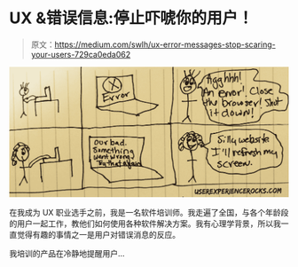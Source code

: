 # UX &错误信息:停止吓唬你的用户！

> 原文：<https://medium.com/swlh/ux-error-messages-stop-scaring-your-users-729ca0eda062>

![](img/e2ce0654fee4bbf84d45461f3f4f138d.png)

在我成为 UX 职业选手之前，我是一名软件培训师。我走遍了全国，与各个年龄段的用户一起工作，教他们如何使用各种软件解决方案。我有心理学背景，所以我一直觉得有趣的事情之一是用户对错误消息的反应。

我培训的产品在冷静地提醒用户…